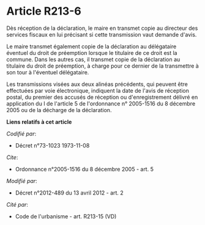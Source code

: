 # Article R213-6

Dès réception de la déclaration, le maire en transmet copie au directeur des services fiscaux en lui précisant si cette
transmission vaut demande d'avis.

Le maire transmet également copie de la déclaration au délégataire éventuel du droit de préemption lorsque le titulaire de ce
droit est la commune. Dans les autres cas, il transmet copie de la déclaration au titulaire du droit de préemption, à charge
pour ce dernier de la transmettre à son tour à l'éventuel délégataire.

Les transmissions visées aux deux alinéas précédents, qui peuvent être effectuées par voie électronique, indiquent la date de
l'avis de réception postal, du premier des accusés de réception ou d'enregistrement délivré en application du I de l'article
5 de l'ordonnance n° 2005-1516 du 8 décembre 2005 ou de la décharge de la déclaration.

**Liens relatifs à cet article**

_Codifié par_:

  - Décret n°73-1023 1973-11-08

_Cite_:

  - Ordonnance n°2005-1516 du 8 décembre 2005 - art. 5

_Modifié par_:

  - Décret n°2012-489 du 13 avril 2012 - art. 2

_Cité par_:

  - Code de l'urbanisme - art. R213-15 (VD)
